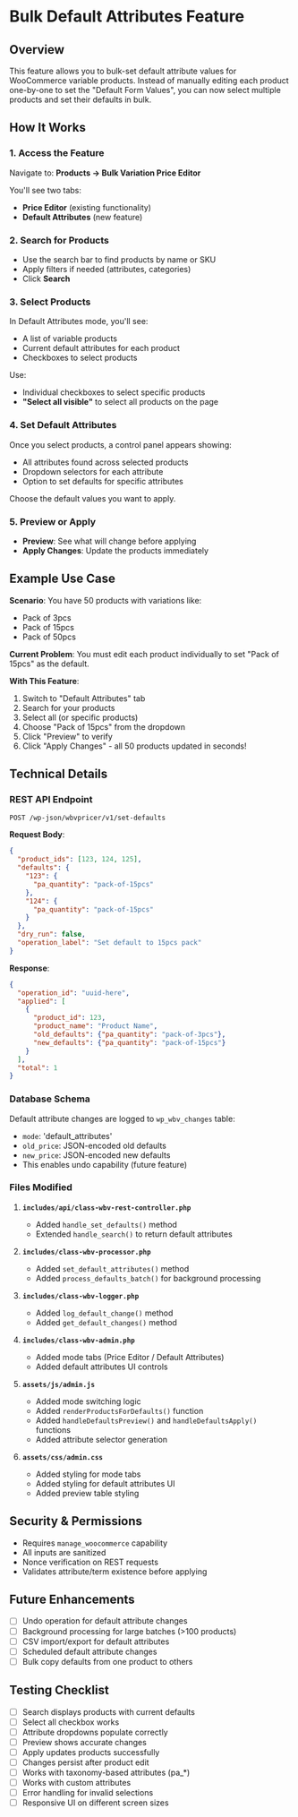 # Bulk Default Attributes Feature

## Overview
This feature allows you to bulk-set default attribute values for WooCommerce variable products. Instead of manually editing each product one-by-one to set the "Default Form Values", you can now select multiple products and set their defaults in bulk.

## How It Works

### 1. **Access the Feature**
Navigate to: **Products → Bulk Variation Price Editor**

You'll see two tabs:
- **Price Editor** (existing functionality)
- **Default Attributes** (new feature)

### 2. **Search for Products**
- Use the search bar to find products by name or SKU
- Apply filters if needed (attributes, categories)
- Click **Search**

### 3. **Select Products**
In Default Attributes mode, you'll see:
- A list of variable products
- Current default attributes for each product
- Checkboxes to select products

Use:
- Individual checkboxes to select specific products
- **"Select all visible"** to select all products on the page

### 4. **Set Default Attributes**
Once you select products, a control panel appears showing:
- All attributes found across selected products
- Dropdown selectors for each attribute
- Option to set defaults for specific attributes

Choose the default values you want to apply.

### 5. **Preview or Apply**
- **Preview**: See what will change before applying
- **Apply Changes**: Update the products immediately

## Example Use Case

**Scenario**: You have 50 products with variations like:
- Pack of 3pcs
- Pack of 15pcs
- Pack of 50pcs

**Current Problem**: You must edit each product individually to set "Pack of 15pcs" as the default.

**With This Feature**:
1. Switch to "Default Attributes" tab
2. Search for your products
3. Select all (or specific products)
4. Choose "Pack of 15pcs" from the dropdown
5. Click "Preview" to verify
6. Click "Apply Changes" - all 50 products updated in seconds!

## Technical Details

### REST API Endpoint
```
POST /wp-json/wbvpricer/v1/set-defaults
```

**Request Body**:
```json
{
  "product_ids": [123, 124, 125],
  "defaults": {
    "123": {
      "pa_quantity": "pack-of-15pcs"
    },
    "124": {
      "pa_quantity": "pack-of-15pcs"
    }
  },
  "dry_run": false,
  "operation_label": "Set default to 15pcs pack"
}
```

**Response**:
```json
{
  "operation_id": "uuid-here",
  "applied": [
    {
      "product_id": 123,
      "product_name": "Product Name",
      "old_defaults": {"pa_quantity": "pack-of-3pcs"},
      "new_defaults": {"pa_quantity": "pack-of-15pcs"}
    }
  ],
  "total": 1
}
```

### Database Schema
Default attribute changes are logged to `wp_wbv_changes` table:
- `mode`: 'default_attributes'
- `old_price`: JSON-encoded old defaults
- `new_price`: JSON-encoded new defaults
- This enables undo capability (future feature)

### Files Modified

1. **`includes/api/class-wbv-rest-controller.php`**
   - Added `handle_set_defaults()` method
   - Extended `handle_search()` to return default attributes

2. **`includes/class-wbv-processor.php`**
   - Added `set_default_attributes()` method
   - Added `process_defaults_batch()` for background processing

3. **`includes/class-wbv-logger.php`**
   - Added `log_default_change()` method
   - Added `get_default_changes()` method

4. **`includes/class-wbv-admin.php`**
   - Added mode tabs (Price Editor / Default Attributes)
   - Added default attributes UI controls

5. **`assets/js/admin.js`**
   - Added mode switching logic
   - Added `renderProductsForDefaults()` function
   - Added `handleDefaultsPreview()` and `handleDefaultsApply()` functions
   - Added attribute selector generation

6. **`assets/css/admin.css`**
   - Added styling for mode tabs
   - Added styling for default attributes UI
   - Added preview table styling

## Security & Permissions
- Requires `manage_woocommerce` capability
- All inputs are sanitized
- Nonce verification on REST requests
- Validates attribute/term existence before applying

## Future Enhancements
- [ ] Undo operation for default attribute changes
- [ ] Background processing for large batches (>100 products)
- [ ] CSV import/export for default attributes
- [ ] Scheduled default attribute changes
- [ ] Bulk copy defaults from one product to others

## Testing Checklist
- [ ] Search displays products with current defaults
- [ ] Select all checkbox works
- [ ] Attribute dropdowns populate correctly
- [ ] Preview shows accurate changes
- [ ] Apply updates products successfully
- [ ] Changes persist after product edit
- [ ] Works with taxonomy-based attributes (pa_*)
- [ ] Works with custom attributes
- [ ] Error handling for invalid selections
- [ ] Responsive UI on different screen sizes
